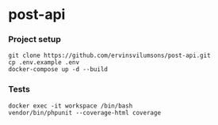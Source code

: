 # post-api

### Project setup
```
git clone https://github.com/ervinsvilumsons/post-api.git
cp .env.example .env
docker-compose up -d --build
```

### Tests
```
docker exec -it workspace /bin/bash
vendor/bin/phpunit --coverage-html coverage
```

